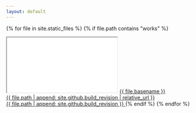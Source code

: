 ```yaml
---
layout: default
---
```


{% for file in site.static_files %}
  {% if file.path contains "works" %}
  <iframe class="demo-frame" src="/void{{ file.path }}"></iframe>
  <a href="/{{ site.github.repository_name }}{{ file.path }}">
    {{ file.basename }}
    <br/>
    {{ file.path | append: site.github.build_revision | relative_url }}
    <br/>
    {{ file.path | append: site.github.build_revision }}
  </a>
  {% endif %}
{% endfor %}
